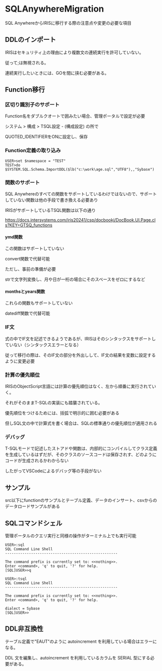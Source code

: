 # SQLAnywhereMigration

SQL AnywhereからIRISに移行する際の注意点や変更の必要な項目

## DDLのインポート

IRISはセキュリティ上の理由により複数文の連続実行を許可していない。

従って;は無視される。

連続実行したいときには、GOを間に挟む必要がある。

## Function移行

### 区切り識別子のサポート

Function名をダブルクオートで囲みたい場合、管理ポータルで設定が必要

 システム > 構成 > TSQL設定  - (構成設定) の所で

 QUOTED_IDENTIFIERをONに設定し、保存

### Function定義の取り込み

 ```
USER>set $namespace = "TEST"
TEST>do $SYSTEM.SQL.Schema.ImportDDL($lb("c:\work\age.sql","UTF8"),,"Sybase")
 ```

### 関数のサポート

SQL Anywhereのすべての関数をサポートしているわけではないので、サポートしていない関数は他の手段で書き換える必要あり

IRISがサポートしているTSQL関数は以下の通り

https://docs.intersystems.com/iris20241/csp/docbookj/DocBook.UI.Page.cls?KEY=GTSQ_functions

#### ymd関数

この関数はサポートしていない

convert関数で代替可能

ただし、事前の準備が必要

strで文字列変換し、月や日が一桁の場合にそのスペースをゼロにするなど

#### monthsとyears関数

これらの関数もサポートしていない

datediff関数で代替可能

### IF文

式の中でIF文を記述できるようであるが、IRISはそのシンタックスをサポートしていない（シンタックスエラーとなる）

従って移行の際は、そのIF文の部分を外出しして、IF文の結果を変数に設定するように変更必要

### 計算の優先順位

IRISのObjectScript言語には計算の優先順位はなく、左から順番に実行されていく。

それがそのままT-SQLの実装にも踏襲されている。

優先順位をつけるためには、括弧で明示的に囲む必要がある

但しSQL文の中で計算式を書く場合は、SQLの標準通りの優先順位が適用される

### デバッグ

T-SQLモードで記述したストアドや関数は、内部的にコンパイルしてクラス定義を生成しているはずだが、そのクラスのソースコードは保存されす、どのようにコードが生成されるかわからない

したがってVSCodeによるデバッグ等の手段がない

## サンプル

src以下にfunctionのサンプルとテーブル定義、データのインサート、csvからのデータロードサンプルがある


## SQLコマンドシェル

管理ポータルのクエリ実行と同様の操作がターミナル上でも実行可能

```
USER>:sql
SQL Command Line Shell
----------------------------------------------------
 
The command prefix is currently set to: <<nothing>>.
Enter <command>, 'q' to quit, '?' for help.
[SQL]USER>>q
 
USER>:tsql
SQL Command Line Shell
----------------------------------------------------
 
The command prefix is currently set to: <<nothing>>.
Enter <command>, 'q' to quit, '?' for help.
 
dialect = Sybase
[SQL]USER>>
```

## DDL非互換性

テーブル定義で"EAUT"のように autoincrement を利用している場合はエラーになる。

DDL 文を編集し、autoincrement を利用しているカラムを SERIAL 型にする必要がある。
